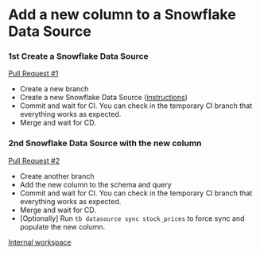 # Add a new column to a Snowflake Data Source

### 1st Create a Snowflake Data Source 

[Pull Request #1](https://github.com/tinybirdco/use-case-examples/pull/277)

- Create a new branch
- Create a new Snowflake Data Source ([instructions](https://www.tinybird.co/docs/ingest/snowflake))
- Commit and wait for CI. You can check in the temporary CI branch that everything works as expected.
- Merge and wait for CD.

### 2nd Snowflake Data Source with the new column

[Pull Request #2](https://github.com/tinybirdco/use-case-examples/pull/278)

- Create another branch
- Add the new column to the schema and query
- Commit and wait for CI. You can check in the temporary CI branch that everything works as expected.
- Merge and wait for CD.
- [Optionally] Run `tb datasource sync stock_prices` to force sync and populate the new column.

[Internal workspace](https://app.tinybird.co/gcp/europe-west3/5792cd20-de4d-42cc-838f-b9748e07a34d/dashboard)
